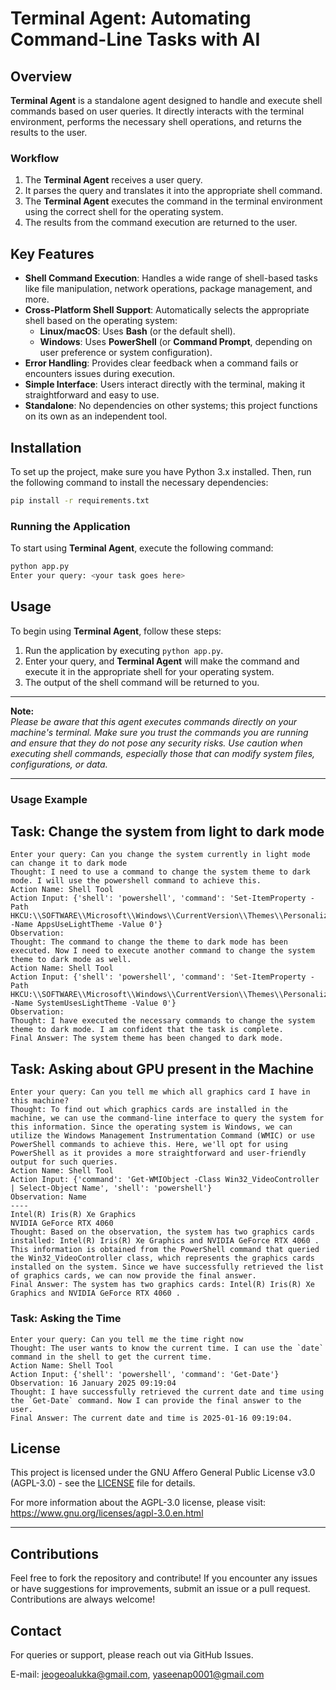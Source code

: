 # Terminal Agent: Automating Command-Line Tasks with AI

## Overview

**Terminal Agent** is a standalone agent designed to handle and execute shell commands based on user queries. It directly interacts with the terminal environment, performs the necessary shell operations, and returns the results to the user.

### Workflow

1. The **Terminal Agent** receives a user query.
2. It parses the query and translates it into the appropriate shell command.
3. The **Terminal Agent** executes the command in the terminal environment using the correct shell for the operating system.
4. The results from the command execution are returned to the user.

## Key Features

- **Shell Command Execution**: Handles a wide range of shell-based tasks like file manipulation, network operations, package management, and more.
- **Cross-Platform Shell Support**: Automatically selects the appropriate shell based on the operating system:
  - **Linux/macOS**: Uses **Bash** (or the default shell).
  - **Windows**: Uses **PowerShell** (or **Command Prompt**, depending on user preference or system configuration).
- **Error Handling**: Provides clear feedback when a command fails or encounters issues during execution.
- **Simple Interface**: Users interact directly with the terminal, making it straightforward and easy to use.
- **Standalone**: No dependencies on other systems; this project functions on its own as an independent tool.

## Installation

To set up the project, make sure you have Python 3.x installed. Then, run the following command to install the necessary dependencies:

```bash
pip install -r requirements.txt
```

### Running the Application

To start using **Terminal Agent**, execute the following command:

```bash
python app.py
Enter your query: <your task goes here>
```

## Usage

To begin using **Terminal Agent**, follow these steps:

1. Run the application by executing `python app.py`.
2. Enter your query, and **Terminal Agent** will make the command and execute it in the appropriate shell for your operating system.
3. The output of the shell command will be returned to you.

---

**Note:**  
*Please be aware that this agent executes commands directly on your machine's terminal. Make sure you trust the commands you are running and ensure that they do not pose any security risks. Use caution when executing shell commands, especially those that can modify system files, configurations, or data.*

---

### Usage Example

## **Task: Change the system from light to dark mode**
```plaintext
Enter your query: Can you change the system currently in light mode can change it to dark mode           
Thought: I need to use a command to change the system theme to dark mode. I will use the powershell command to achieve this.
Action Name: Shell Tool
Action Input: {'shell': 'powershell', 'command': 'Set-ItemProperty -Path HKCU:\\SOFTWARE\\Microsoft\\Windows\\CurrentVersion\\Themes\\Personalize -Name AppsUseLightTheme -Value 0'}
Observation: 
Thought: The command to change the theme to dark mode has been executed. Now I need to execute another command to change the system theme to dark mode as well.
Action Name: Shell Tool
Action Input: {'shell': 'powershell', 'command': 'Set-ItemProperty -Path HKCU:\\SOFTWARE\\Microsoft\\Windows\\CurrentVersion\\Themes\\Personalize -Name SystemUsesLightTheme -Value 0'}
Observation: 
Thought: I have executed the necessary commands to change the system theme to dark mode. I am confident that the task is complete.
Final Answer: The system theme has been changed to dark mode.
```

## **Task: Asking about GPU present in the Machine**
```plaintext
Enter your query: Can you tell me which all graphics card I have in this machine?
Thought: To find out which graphics cards are installed in the machine, we can use the command-line interface to query the system for this information. Since the operating system is Windows, we can utilize the Windows Management Instrumentation Command (WMIC) or use PowerShell commands to achieve this. Here, we'll opt for using PowerShell as it provides a more straightforward and user-friendly output for such queries.
Action Name: Shell Tool
Action Input: {'command': 'Get-WMIObject -Class Win32_VideoController | Select-Object Name', 'shell': 'powershell'}
Observation: Name                              
----                              
Intel(R) Iris(R) Xe Graphics      
NVIDIA GeForce RTX 4060
Thought: Based on the observation, the system has two graphics cards installed: Intel(R) Iris(R) Xe Graphics and NVIDIA GeForce RTX 4060 . This information is obtained from the PowerShell command that queried the Win32_VideoController class, which represents the graphics cards installed on the system. Since we have successfully retrieved the list of graphics cards, we can now provide the final answer.
Final Answer: The system has two graphics cards: Intel(R) Iris(R) Xe Graphics and NVIDIA GeForce RTX 4060 .
```

### **Task: Asking the Time**
```plaintext
Enter your query: Can you tell me the time right now
Thought: The user wants to know the current time. I can use the `date` command in the shell to get the current time.
Action Name: Shell Tool
Action Input: {'shell': 'powershell', 'command': 'Get-Date'}
Observation: 16 January 2025 09:19:04
Thought: I have successfully retrieved the current date and time using the `Get-Date` command. Now I can provide the final answer to the user.
Final Answer: The current date and time is 2025-01-16 09:19:04.
```

## License

This project is licensed under the GNU Affero General Public License v3.0 (AGPL-3.0) - see the [LICENSE](LICENSE) file for details.

For more information about the AGPL-3.0 license, please visit: https://www.gnu.org/licenses/agpl-3.0.en.html

---

## Contributions

Feel free to fork the repository and contribute! If you encounter any issues or have suggestions for improvements, submit an issue or a pull request. Contributions are always welcome!

## **Contact**

For queries or support, please reach out via GitHub Issues.

E-mail: <jeogeoalukka@gmail.com>, <yaseenap0001@gmail.com>